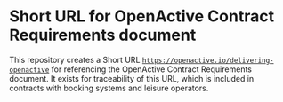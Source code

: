 # Short URL for OpenActive Contract Requirements document

This repository creates a Short URL [`https://openactive.io/delivering-openactive`](https://openactive.io/delivering-openactive) for referencing the OpenActive Contract Requirements document. It exists for traceability of this URL, which is included in contracts with booking systems and leisure operators.
